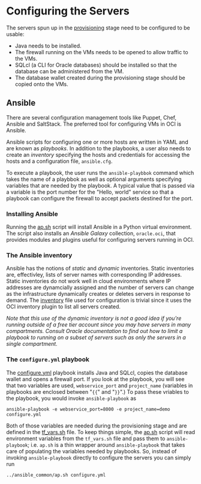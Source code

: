 # Configuring the Servers
The servers spun up in the [provisioning](../0_provision) stage need to be configured to be usable:
 * Java needs to be installed.
 * The firewall running on the VMs needs to be opened to allow traffic to the VMs.
 * SQLcl (a CLI for Oracle databases) should be installed so that the database can be administered from the VM.
 * The database wallet created during the provisioning stage should be copied onto the VMs.
   
## Ansible
There are several configuration management tools like Puppet, Chef, Ansible and SaltStack. The preferred
tool for configuring VMs in OCI is Ansible.

Ansible scripts for configuring one or more hosts are written
in YAML and are known as *playbooks*. In addition to the playbooks, a user also needs to create an *inventory*
specifying the hosts and credentials for accessing the hosts and a configuration file, `ansible.cfg`.

To execute a playbook, the user runs the `ansible-playbbok` command which takes the name of a playbbok as well
as optional arguments specifying variables that are needed by the playbook. A typical value that is passed
via a variable is the port number for the "Hello, world" service so that a playbook can configure the firewall
to accept packets destined for the port.

### Installing Ansible
Running the [ap.sh](../ansible_common/ap.sh) script will install Ansible in a Python virtual environment. The script
also installs an *Ansible Galaxy* collection, `oracle.oci`, that provides modules and plugins useful for configuring servers
running in OCI.

### The Ansible inventory
Ansible has the notions of *static* and *dynamic* inventories. Static inventories are, effectivley, lists of server names
with corresponding IP addresses. Static inventories do not work well in cloud environments where IP addresses are
dynamcially assigned and the number of servers can change as the infrastructure dynamically creates or deletes servers in
response to demand. The [inventory](../ansible_common/inventory.oci.yml) file used for configuration is trivial since it
uses the OCI inventory plugin to list all servers created.

*Note that this use of the dynamic inventory is not a good idea if you're running outside of a free tier account since you may have servers
in many compartments. Consult Oracle documentation to find out how to limit a playbook to running on a subset of servers such
as only the servers in a single compartment.*

### The `configure.yml` playbook
The [configure.yml](./configure.yml) playbook installs Java and SQLcl, copies the database wallet and opens a firewall port. If you look at the playbook,
you will see that two variables are used, `webservice_port` and `project_name` (variables in playbooks are enclosed between "`{{`" and "`}}`".)
To pass these vriables to the playbook, you would invoke `ansible-playbook` as

```
ansible-playbook -e webservice_port=8000 -e project_name=demo configure.yml
```

Both of those variables are needed during the provisioning stage and are defined in the [tf_vars.sh](../configuration_parameters_common.sh.tmpl)
file. To keep things simple, the [ap.sh](../ansible_common/ap.sh) script will read environment variables from the `tf_vars.sh` file and
pass them to `ansible-playbook`; i.e. `ap.sh` is a thin wrapper around `ansible-playbook` that takes care of populating the variables needed
by playbooks. So, instead of invoking `ansible-playbook` directly to configure the servers you can simply run

```
../ansible_common/ap.sh configure.yml
```
